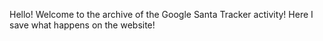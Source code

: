 Hello! Welcome to the archive of the Google Santa Tracker activity!
Here I save what happens on the website!
